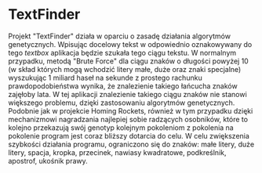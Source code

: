 # TextFinder

Projekt "TextFinder" działa w oparciu o zasadę działania algorytmów genetycznych.
Wpisując docelowy tekst w odpowiednio oznakowywany do tego *textbox* aplikacja będzie szukała tego ciągu tekstu. 
W normalnym przypadku, metodą "Brute Force" dla ciągu znaków o długości powyżej 10 (w skład których mogą wchodzić litery małe, duże oraz znaki specjalne) wyszukując 1 miliard haseł na sekunde z prostego rachunku prawdopodobieństwa wynika, że znalezienie takiego łańcucha znaków zajęłoby lata.
W tej aplikacji znalezienie takiego ciągu znaków nie stanowi większego problemu, dzięki zastosowaniu algorytmów genetycznych.
Podobnie jak w projekcie Homing Rockets, również w tym przypadku dzięki mechanizmowi nagradzania najlepiej sobie radzących osobników, które to kolejno przekazują swój genotyp kolejnym pokoleniom z pokolenia na pokolenie program jest coraz bliższy dotarcia do celu.
W celu zwiększenia szybkości działania programu, ograniczono się do znaków: małe litery, duże litery, spacja, kropka, przecinek, nawiasy kwadratowe, podkreślnik, apostrof, ukośnik prawy. 
